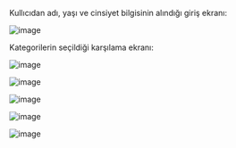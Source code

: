 Kullıcıdan adı, yaşı ve cinsiyet bilgisinin alındığı giriş ekranı:

![image](https://github.com/user-attachments/assets/e094fd84-afa9-4f50-9ca7-b9f73fad9fef)

Kategorilerin seçildiği karşılama ekranı:

![image](https://github.com/user-attachments/assets/d1ee653f-d17d-469c-bc0a-0b68b975a730)


![image](https://github.com/user-attachments/assets/1f7a5fd0-0e66-4a71-8346-eac1604d403e)

![image](https://github.com/user-attachments/assets/800ff154-f072-4bcf-bb50-7aa910f80a8f)

![image](https://github.com/user-attachments/assets/92ac4003-5ad5-4004-ae76-4a846105765b)

![image](https://github.com/user-attachments/assets/1c1ac56e-0e08-41c1-9ebe-ad37651bfbab)







